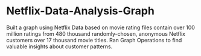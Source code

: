 # Netflix-Data-Analysis-Graph
Built a graph using Netflix Data based on movie rating files contain over 100 million ratings from 480 thousand randomly-chosen, anonymous Netflix customers over 17 thousand movie titles. Ran Graph Operations to find valuable insights about customer patterns.
